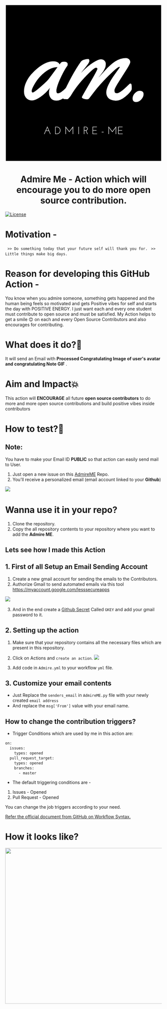 <div align="center">
<img src="https://github.com/Pratham31/AdmireME/blob/master/AdmireMELogo.png" >
</div>

<h1 align="center">Admire Me - Action which will encourage you to do more open source contribution.</h1>

[![License](https://img.shields.io/badge/license-MIT-brightgreen.svg)](https://github.com/Pratham31/AdmireME/blob/master/LICENSE)

# Motivation -
``` >> Do something today that your future self will thank you for.```
``` >> Little things make big days.```

# Reason for developing this GitHub Action -

You know when you admire someone, something gets happened and the human being feels so motivated and gets Positive vibes for self and starts the day with POSITIVE ENERGY. I just want each and every one student must contribute to open source and must be satisfied. My Action helps to get a smile 😊 on each and every Open Source Contributors and also encourages for contributing.

# What does it do?🤔

It will send an Email with **Processed Congratulating Image of user's avatar and congratulating Note GIF**  .

# Aim and Impact💥

This action will **ENCOURAGE** all future **open source contributors** to do more and more open source contributions and build positive vibes inside contributors


# How to test?🤔

## Note:
You have to make your Email ID **PUBLIC** so that action can easily send mail to User.

1. Just open a new issue on this [AdmireME](https://github.com/Pratham31/AdmireME) Repo.
2. You'll receive a personalized email (email account linked to your **Github**)

![](./.github/YouRockDemo.gif)

# Wanna use it in your repo?

1. Clone the repository.
2. Copy the all repository contents to your repository where you want to add the **Admire ME**.

## Lets see how I made this Action

## 1. First of all Setup an Email Sending Account

1. Create a new gmail account for sending the emails to the Contributors.
2. Authorize Gmail to send automated emails via this tool https://myaccount.google.com/lesssecureapps

![](https://docs.bitnami.com/images/img/apps/common/google-security.png)

3. And in the end create a [Github Secret](https://docs.github.com/en/actions/configuring-and-managing-workflows/creating-and-storing-encrypted-secrets) Called `GKEY` and add your gmail password to it.

## 2. Setting up the action

1. Make sure that your repository contains all the necessary files which are present in this repository.
2. Click on Actions and `create an action`.
   ![](https://docs.github.com/assets/images/help/repository/actions-tab.png)

3. Add code in `Admire.yml` to your workflow `yml` file.

## 3. Customize your email contents

 - Just Replace the `senders_email` in `AdmireME.py` file with your newly created `email address`
 - And replace the `msg['From']` value with your email name.


## How to change the contribution triggers?

- Trigger Conditions which are used by me in this action are:

```
on:
  issues:
    types: opened
  pull_request_target:
    types: opened
    branches:
      - master
```

- The default triggering conditions are -

1.  Issues - Opened
2.  Pull Request - Opened

You can change the job triggers according to your need.

[Refer the official document from GitHub on Workflow Syntax.](https://docs.github.com/en/actions/reference/workflow-syntax-for-github-actions)

# How it looks like?

<img src="https://github.com/Pratham31/AdmireME/blob/master/Output.gif" height="500" width="900" align="left"></img>

